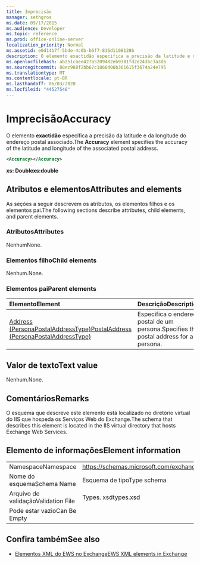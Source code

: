 ```yaml
---
title: Imprecisão
manager: sethgros
ms.date: 09/17/2015
ms.audience: Developer
ms.topic: reference
ms.prod: office-online-server
localization_priority: Normal
ms.assetid: e0d14b7f-5bde-4c0b-b6f7-816d11081286
description: O elemento exactidão especifica a precisão da latitude e da longitude do endereço postal associado.
ms.openlocfilehash: ab251caee427a5209482eb9381fd2e243bc3a3d6
ms.sourcegitcommit: 88ec988f2bb67c1866d06b361615f3674a24e795
ms.translationtype: MT
ms.contentlocale: pt-BR
ms.lasthandoff: 06/03/2020
ms.locfileid: "44527548"
---
```

# <a name="accuracy"></a><span data-ttu-id="9f468-103">Imprecisão</span><span class="sxs-lookup"><span data-stu-id="9f468-103">Accuracy</span></span>

<span data-ttu-id="9f468-104">O elemento **exactidão** especifica a precisão da latitude e da longitude do endereço postal associado.</span><span class="sxs-lookup"><span data-stu-id="9f468-104">The **Accuracy** element specifies the accuracy of the latitude and longitude of the associated postal address.</span></span> 
  
```XML
<Accuracy></Accuracy>
```

 <span data-ttu-id="9f468-105">**xs: Double**</span><span class="sxs-lookup"><span data-stu-id="9f468-105">**xs:double**</span></span>
## <a name="attributes-and-elements"></a><span data-ttu-id="9f468-106">Atributos e elementos</span><span class="sxs-lookup"><span data-stu-id="9f468-106">Attributes and elements</span></span>

<span data-ttu-id="9f468-107">As seções a seguir descrevem os atributos, os elementos filhos e os elementos pai.</span><span class="sxs-lookup"><span data-stu-id="9f468-107">The following sections describe attributes, child elements, and parent elements.</span></span>
  
### <a name="attributes"></a><span data-ttu-id="9f468-108">Atributos</span><span class="sxs-lookup"><span data-stu-id="9f468-108">Attributes</span></span>

<span data-ttu-id="9f468-109">Nenhum</span><span class="sxs-lookup"><span data-stu-id="9f468-109">None.</span></span>
  
### <a name="child-elements"></a><span data-ttu-id="9f468-110">Elementos filho</span><span class="sxs-lookup"><span data-stu-id="9f468-110">Child elements</span></span>

<span data-ttu-id="9f468-111">Nenhum.</span><span class="sxs-lookup"><span data-stu-id="9f468-111">None.</span></span>
  
### <a name="parent-elements"></a><span data-ttu-id="9f468-112">Elementos pai</span><span class="sxs-lookup"><span data-stu-id="9f468-112">Parent elements</span></span>

|<span data-ttu-id="9f468-113">**Elemento**</span><span class="sxs-lookup"><span data-stu-id="9f468-113">**Element**</span></span>|<span data-ttu-id="9f468-114">**Descrição**</span><span class="sxs-lookup"><span data-stu-id="9f468-114">**Description**</span></span>|
|:-----|:-----|
|[<span data-ttu-id="9f468-115">Address (PersonaPostalAddressType)</span><span class="sxs-lookup"><span data-stu-id="9f468-115">PostalAddress (PersonaPostalAddressType)</span></span>](postaladdress-personapostaladdresstype.md) <br/> |<span data-ttu-id="9f468-116">Especifica o endereço postal de um persona.</span><span class="sxs-lookup"><span data-stu-id="9f468-116">Specifies the postal address for a persona.</span></span>  <br/> |
   
## <a name="text-value"></a><span data-ttu-id="9f468-117">Valor de texto</span><span class="sxs-lookup"><span data-stu-id="9f468-117">Text value</span></span>

<span data-ttu-id="9f468-118">Nenhum.</span><span class="sxs-lookup"><span data-stu-id="9f468-118">None.</span></span>
  
## <a name="remarks"></a><span data-ttu-id="9f468-119">Comentários</span><span class="sxs-lookup"><span data-stu-id="9f468-119">Remarks</span></span>

<span data-ttu-id="9f468-120">O esquema que descreve este elemento está localizado no diretório virtual do IIS que hospeda os Serviços Web do Exchange.</span><span class="sxs-lookup"><span data-stu-id="9f468-120">The schema that describes this element is located in the IIS virtual directory that hosts Exchange Web Services.</span></span>
  
## <a name="element-information"></a><span data-ttu-id="9f468-121">Elemento de informações</span><span class="sxs-lookup"><span data-stu-id="9f468-121">Element information</span></span>

|||
|:-----|:-----|
|<span data-ttu-id="9f468-122">Namespace</span><span class="sxs-lookup"><span data-stu-id="9f468-122">Namespace</span></span>  <br/> |https://schemas.microsoft.com/exchange/services/2006/types  <br/> |
|<span data-ttu-id="9f468-123">Nome do esquema</span><span class="sxs-lookup"><span data-stu-id="9f468-123">Schema Name</span></span>  <br/> |<span data-ttu-id="9f468-124">Esquema de tipo</span><span class="sxs-lookup"><span data-stu-id="9f468-124">Type schema</span></span>  <br/> |
|<span data-ttu-id="9f468-125">Arquivo de validação</span><span class="sxs-lookup"><span data-stu-id="9f468-125">Validation File</span></span>  <br/> |<span data-ttu-id="9f468-126">Types. xsd</span><span class="sxs-lookup"><span data-stu-id="9f468-126">types.xsd</span></span>  <br/> |
|<span data-ttu-id="9f468-127">Pode estar vazio</span><span class="sxs-lookup"><span data-stu-id="9f468-127">Can Be Empty</span></span>  <br/> ||
   
## <a name="see-also"></a><span data-ttu-id="9f468-128">Confira também</span><span class="sxs-lookup"><span data-stu-id="9f468-128">See also</span></span>

- [<span data-ttu-id="9f468-129">Elementos XML do EWS no Exchange</span><span class="sxs-lookup"><span data-stu-id="9f468-129">EWS XML elements in Exchange</span></span>](ews-xml-elements-in-exchange.md)

